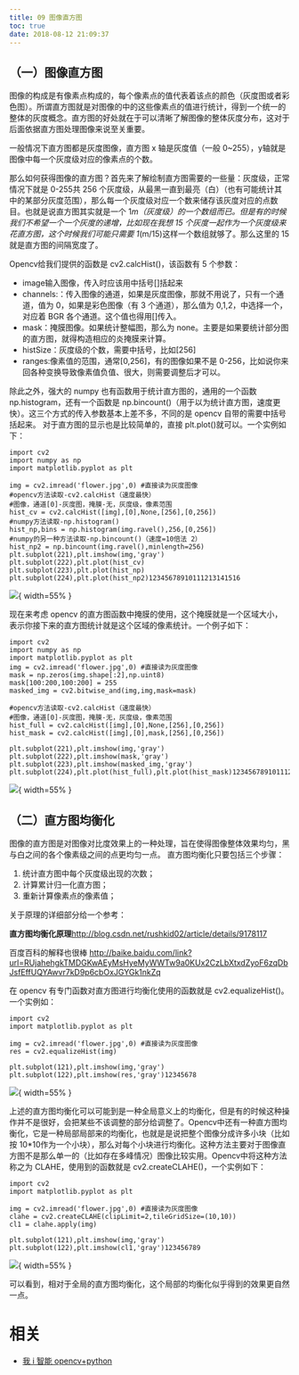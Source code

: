 ```yaml
---
title: 09 图像直方图
toc: true
date: 2018-08-12 21:09:37
---
```

## （一）图像直方图

图像的构成是有像素点构成的，每个像素点的值代表着该点的颜色（灰度图或者彩色图）。所谓直方图就是对图像的中的这些像素点的值进行统计，得到一个统一的整体的灰度概念。直方图的好处就在于可以清晰了解图像的整体灰度分布，这对于后面依据直方图处理图像来说至关重要。

一般情况下直方图都是灰度图像，直方图 x 轴是灰度值（一般 0~255），y轴就是图像中每一个灰度级对应的像素点的个数。

那么如何获得图像的直方图？首先来了解绘制直方图需要的一些量：灰度级，正常情况下就是 0-255共 256 个灰度级，从最黑一直到最亮（白）（也有可能统计其中的某部分灰度范围），那么每一个灰度级对应一个数来储存该灰度对应的点数目。也就是说直方图其实就是一个 1*m（灰度级）的一个数组而已。但是有的时候我们不希望一个一个灰度的递增，比如现在我想 15 个灰度一起作为一个灰度级来花直方图，这个时候我们可能只需要 1*(m/15)这样一个数组就够了。那么这里的 15 就是直方图的间隔宽度了。

Opencv给我们提供的函数是 cv2.calcHist()，该函数有 5 个参数：

- image输入图像，传入时应该用中括号[]括起来
- channels:：传入图像的通道，如果是灰度图像，那就不用说了，只有一个通道，值为 0，如果是彩色图像（有 3 个通道），那么值为 0,1,2，中选择一个，对应着 BGR 各个通道。这个值也得用[]传入。
- mask：掩膜图像。如果统计整幅图，那么为 none。主要是如果要统计部分图的直方图，就得构造相应的炎掩膜来计算。
- histSize：灰度级的个数，需要中括号，比如[256]
- ranges:像素值的范围，通常[0,256]，有的图像如果不是 0-256，比如说你来回各种变换导致像素值负值、很大，则需要调整后才可以。

除此之外，强大的 numpy 也有函数用于统计直方图的，通用的一个函数 np.histogram，还有一个函数是 np.bincount()（用于以为统计直方图，速度更快）。这三个方式的传入参数基本上差不多，不同的是 opencv 自带的需要中括号括起来。
对于直方图的显示也是比较简单的，直接 plt.plot()就可以。一个实例如下：

```
import cv2
import numpy as np
import matplotlib.pyplot as plt

img = cv2.imread('flower.jpg',0) #直接读为灰度图像
#opencv方法读取-cv2.calcHist（速度最快）
#图像，通道[0]-灰度图，掩膜-无，灰度级，像素范围
hist_cv = cv2.calcHist([img],[0],None,[256],[0,256])
#numpy方法读取-np.histogram()
hist_np,bins = np.histogram(img.ravel(),256,[0,256])
#numpy的另一种方法读取-np.bincount()（速度=10倍法 2）
hist_np2 = np.bincount(img.ravel(),minlength=256)
plt.subplot(221),plt.imshow(img,'gray')
plt.subplot(222),plt.plot(hist_cv)
plt.subplot(223),plt.plot(hist_np)
plt.subplot(224),plt.plot(hist_np2)12345678910111213141516
```

![](http://images.iterate.site/blog/image/180812/aKKAlf4h5K.png?imageslim){ width=55% }

现在来考虑 opencv 的直方图函数中掩膜的使用，这个掩膜就是一个区域大小，表示你接下来的直方图统计就是这个区域的像素统计。一个例子如下：

```
import cv2
import numpy as np
import matplotlib.pyplot as plt
img = cv2.imread('flower.jpg',0) #直接读为灰度图像
mask = np.zeros(img.shape[:2],np.uint8)
mask[100:200,100:200] = 255
masked_img = cv2.bitwise_and(img,img,mask=mask)

#opencv方法读取-cv2.calcHist（速度最快）
#图像，通道[0]-灰度图，掩膜-无，灰度级，像素范围
hist_full = cv2.calcHist([img],[0],None,[256],[0,256])
hist_mask = cv2.calcHist([img],[0],mask,[256],[0,256])

plt.subplot(221),plt.imshow(img,'gray')
plt.subplot(222),plt.imshow(mask,'gray')
plt.subplot(223),plt.imshow(masked_img,'gray')
plt.subplot(224),plt.plot(hist_full),plt.plot(hist_mask)1234567891011121314151617
```

![](http://images.iterate.site/blog/image/180812/H2mjc4KH7F.png?imageslim){ width=55% }

## （二）直方图均衡化

图像的直方图是对图像对比度效果上的一种处理，旨在使得图像整体效果均匀，黑与白之间的各个像素级之间的点更均匀一点。
直方图均衡化只要包括三个步骤：

1. 统计直方图中每个灰度级出现的次数；
2. 计算累计归一化直方图；
3. 重新计算像素点的像素值；

关于原理的详细部分给一个参考：

**直方图均衡化原理**http://blog.csdn.net/rushkid02/article/details/9178117

百度百科的解释也很棒
<http://baike.baidu.com/link?url=RUjahehgkTMDGKwAEyMsHyeMyWWTw9a0KUx2CzLbXtxdZyoF6zqDbJsfEffUQYAwvr7kD9p6cbOxJGYGk1nkZq>

在 opencv 有专门函数对直方图进行均衡化使用的函数就是 cv2.equalizeHist()。一个实例如：

```
import cv2
import matplotlib.pyplot as plt

img = cv2.imread('flower.jpg',0) #直接读为灰度图像
res = cv2.equalizeHist(img)

plt.subplot(121),plt.imshow(img,'gray')
plt.subplot(122),plt.imshow(res,'gray')12345678
```

![](http://images.iterate.site/blog/image/180812/71I5Ig6Dmf.png?imageslim){ width=55% }

上述的直方图均衡化可以可能到是一种全局意义上的均衡化，但是有的时候这种操作并不是很好，会把某些不该调整的部分给调整了。Opencv中还有一种直方图均衡化，它是一种局部局部来的均衡化，也就是是说把整个图像分成许多小块（比如按 10*10作为一个小块），那么对每个小块进行均衡化。这种方法主要对于图像直方图不是那么单一的（比如存在多峰情况）图像比较实用。Opencv中将这种方法称之为 CLAHE，使用到的函数就是 cv2.createCLAHE()，一个实例如下：

```
import cv2
import matplotlib.pyplot as plt

img = cv2.imread('flower.jpg',0) #直接读为灰度图像
clahe = cv2.createCLAHE(clipLimit=2,tileGridSize=(10,10))
cl1 = clahe.apply(img)

plt.subplot(121),plt.imshow(img,'gray')
plt.subplot(122),plt.imshow(cl1,'gray')123456789
```

![](http://images.iterate.site/blog/image/180812/hi464daD2K.png?imageslim){ width=55% }

可以看到，相对于全局的直方图均衡化，这个局部的均衡化似乎得到的效果更自然一点。



# 相关

- [我 i 智能  opencv+python](https://blog.csdn.net/on2way/article/category/5630773)
